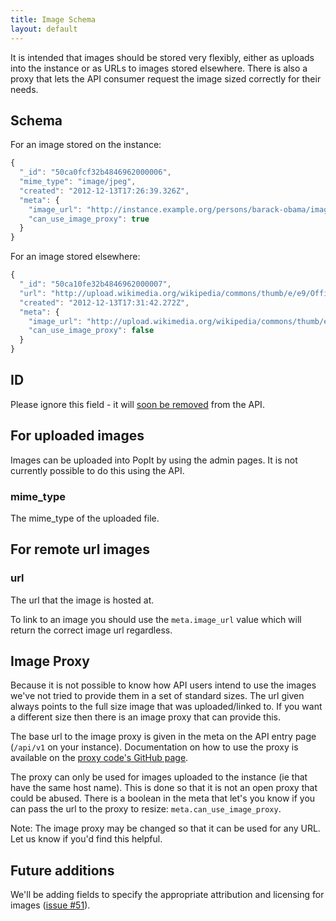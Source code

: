 ```yaml
---
title: Image Schema
layout: default
---
```


It is intended that images should be stored very flexibly, either as uploads into the instance or as URLs to images stored elsewhere. There is also a proxy that lets the API consumer request the image sized correctly for their needs.

## Schema

For an image stored on the instance:

``` javascript
{
  "_id": "50ca0fcf32b4846962000006",
  "mime_type": "image/jpeg",
  "created": "2012-12-13T17:26:39.326Z",
  "meta": {
    "image_url": "http://instance.example.org/persons/barack-obama/images/50ca0fcf32b4846962000006",
    "can_use_image_proxy": true
  }
}
```

For an image stored elsewhere:

``` javascript
{
  "_id": "50ca10fe32b4846962000007",
  "url": "http://upload.wikimedia.org/wikipedia/commons/thumb/e/e9/Official_portrait_of_Barack_Obama.jpg/220px-Official_portrait_of_Barack_Obama.jpg",
  "created": "2012-12-13T17:31:42.272Z",
  "meta": {
    "image_url": "http://upload.wikimedia.org/wikipedia/commons/thumb/e/e9/Official_portrait_of_Barack_Obama.jpg/220px-Official_portrait_of_Barack_Obama.jpg",
    "can_use_image_proxy": false
  }
}
```

## ID

Please ignore this field - it will [soon be removed](https://github.com/mysociety/popit/issues/232) from the API.

## For uploaded images

Images can be uploaded into PopIt by using the admin pages. It is not currently possible to do this using the API.

### mime_type

The mime_type of the uploaded file.

## For remote url images

### url

The url that the image is hosted at.

To link to an image you should use the `meta.image_url` value which will return the correct image url regardless.

## Image Proxy

Because it is not possible to know how API users intend to use the images we've not tried to provide them in a set of standard sizes. The url given always points to the full size image that was uploaded/linked to. If you want a different size then there is an image proxy that can provide this.

The base url to the image proxy is given in the meta on the API entry page (`/api/v1` on your instance). Documentation on how to use the proxy is available on the [proxy code's GitHub page](https://github.com/mysociety/node-connect-image-proxy).

The proxy can only be used for images uploaded to the instance (ie that have the same host name). This is done so that it is not an open proxy that could be abused. There is a boolean in the meta that let's you know if you can pass the url to the proxy to resize: `meta.can_use_image_proxy`.

Note: The image proxy may be changed so that it can be used for any URL. Let us know if you'd find this helpful.

## Future additions

We'll be adding fields to specify the appropriate attribution and licensing for images ([issue #51](https://github.com/mysociety/popit/issues/51)). 
